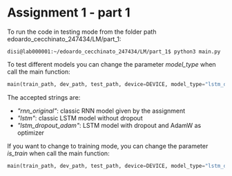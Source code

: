 # Assignment 1 - part 1

To run the code in testing mode from the folder path edoardo_cecchinato_247434/LM/part_1:
```console
disi@lab000001:~/edoardo_cecchinato_247434/LM/part_1$ python3 main.py
```

To test different models you can change the parameter *model_type* when call the main function:
```python 
main(train_path, dev_path, test_path, device=DEVICE, model_type="lstm_dropout_adam", is_train=False)
```
The accepted strings are:
* *"rnn_original"*: classic RNN model given by the assignment
* *"lstm"*: classic LSTM model without dropout
* *"lstm_dropout_adam"*: LSTM model with dropout and AdamW as optimizer

If you want to change to training mode, you can change the parameter *is_train* when call the main function:
```python 
main(train_path, dev_path, test_path, device=DEVICE, model_type="lstm_dropout_adam", is_train=False)
```